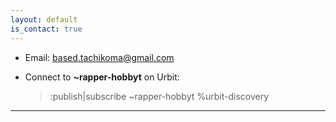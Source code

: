 ```yaml
---
layout: default
is_contact: true
---
```


* Email: [based.tachikoma@gmail.com](mailto:based.tachikoma@gmail.com)

* Connect to **~rapper-hobbyt** on Urbit: 
      
    >  :publish|subscribe ~rapper-hobbyt %urbit-discovery
---

